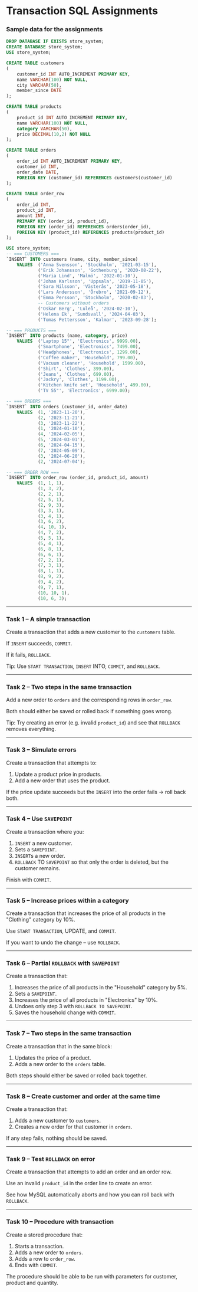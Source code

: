 # Transaction SQL Assignments
### Sample data for the assignments
```sql
DROP DATABASE IF EXISTS store_system;
CREATE DATABASE store_system;
USE store_system;

CREATE TABLE customers
(
    customer_id INT AUTO_INCREMENT PRIMARY KEY,
    name VARCHAR(100) NOT NULL,
    city VARCHAR(50),
    member_since DATE
);

CREATE TABLE products
(
    product_id INT AUTO_INCREMENT PRIMARY KEY,
    name VARCHAR(100) NOT NULL,
    category VARCHAR(50),
    price DECIMAL(10,2) NOT NULL
);

CREATE TABLE orders
(
    order_id INT AUTO_INCREMENT PRIMARY KEY,
    customer_id INT,
    order_date DATE,
    FOREIGN KEY (customer_id) REFERENCES customers(customer_id)
);

CREATE TABLE order_row
(
    order_id INT,
    product_id INT,
    amount INT,
    PRIMARY KEY (order_id, product_id),
    FOREIGN KEY (order_id) REFERENCES orders(order_id),
    FOREIGN KEY (product_id) REFERENCES products(product_id)
);

USE store_system;
-- === CUSTOMERS ===
`INSERT` INTO customers (name, city, member_since)
    VALUES  ('Anna Svensson', 'Stockholm', '2021-03-15'),
            ('Erik Johansson', 'Gothenburg', '2020-08-22'),
            ('Maria Lind', 'Malmö', '2022-01-10'),
            ('Johan Karlsson', 'Uppsala', '2019-11-05'),
            ('Sara Nilsson', 'Västerås', '2023-05-18'),
            ('Lars Andersson', 'Örebro', '2021-09-12'),
            ('Emma Persson', 'Stockholm', '2020-02-03'),
            -- Customers without orders
            ('Oskar Berg', 'Luleå', '2024-02-10'),
            ('Helena Ek', 'Sundsvall', '2024-04-03'),
            ('Tomas Pettersson', 'Kalmar', '2023-09-28');

-- === PRODUCTS ===
`INSERT` INTO products (name, category, price)
    VALUES  ('Laptop 15"', 'Electronics', 9999.00),
            ('Smartphone', 'Electronics', 7499.00),
            ('Headphones', 'Electronics', 1299.00),
            ('Coffee maker', 'Household', 799.00),
            ('Vacuum cleaner', 'Household', 1599.00),
            ('Shirt', 'Clothes', 399.00),
            ('Jeans', 'Clothes', 699.00),
            ('Jackry', 'Clothes', 1199.00),
            ('Kitchen knife set', 'Household', 499.00),
            ('TV 55"', 'Electronics', 6999.00);

-- === ORDERS ===
`INSERT` INTO orders (customer_id, order_date)
    VALUES  (1, '2023-11-20'),
            (2, '2023-11-21'),
            (3, '2023-11-22'),
            (1, '2024-01-10'),
            (4, '2024-02-05'),
            (5, '2024-03-01'),
            (6, '2024-04-15'),
            (7, '2024-05-09'),
            (3, '2024-06-20'),
            (2, '2024-07-04');

-- === ORDER ROW ===
`INSERT` INTO order_row (order_id, product_id, amount)
    VALUES  (1, 1, 1),
            (1, 3, 2),
            (2, 2, 1),
            (2, 5, 1),
            (2, 9, 3),
            (3, 3, 1),
            (3, 4, 1),
            (3, 6, 2),
            (4, 10, 1),
            (4, 7, 2),
            (5, 5, 1),
            (5, 4, 1),
            (6, 8, 1),
            (6, 6, 1),
            (7, 2, 1),
            (7, 3, 1),
            (8, 1, 1),
            (8, 9, 2),
            (9, 4, 2),
            (9, 7, 1),
            (10, 10, 1),
            (10, 6, 3);
```

---

### Task 1 – A simple transaction
Create a transaction that adds a new customer to the `customers` table.

If `INSERT` succeeds, `COMMIT`.

If it fails, `ROLLBACK`.

Tip: Use `START TRANSACTION`, `INSERT` INTO, `COMMIT`, and `ROLLBACK`.

---

### Task 2 – Two steps in the same transaction
Add a new order to `orders` and the corresponding rows in `order_row`.

Both should either be saved or rolled back if something goes wrong.

Tip: Try creating an error (e.g. invalid `product_id`) and see that `ROLLBACK` removes everything.

---

### Task 3 – Simulate errors
Create a transaction that attempts to:
1. Update a product price in products.
2. Add a new order that uses the product.

If the price update succeeds but the `INSERT` into the order fails → roll back both.

---

### Task 4 – Use `SAVEPOINT`
Create a transaction where you:
1. `INSERT` a new customer.
2. Sets a `SAVEPOINT`.
3. `INSERT`s a new order.
4. `ROLLBACK` TO `SAVEPOINT` so that only the order is deleted, but the customer remains.

Finish with `COMMIT`.

---

### Task 5 – Increase prices within a category
Create a transaction that increases the price of all products in the "Clothing" category by 10%.

Use `START TRANSACTION`, UPDATE, and `COMMIT`.

If you want to undo the change – use `ROLLBACK`.

---

### Task 6 – Partial `ROLLBACK` with `SAVEPOINT`
Create a transaction that:
1. Increases the price of all products in the "Household" category by 5%.
2. Sets a `SAVEPOINT`.
3. Increases the price of all products in "Electronics" by 10%.
4. Undoes only step 3 with `ROLLBACK TO SAVEPOINT`.
5. Saves the household change with `COMMIT`.

---

### Task 7 – Two steps in the same transaction
Create a transaction that in the same block:
1. Updates the price of a product.
2. Adds a new order to the `orders` table.

Both steps should either be saved or rolled back together.

---

### Task 8 – Create customer and order at the same time
Create a transaction that:
1. Adds a new customer to `customers`.
2. Creates a new order for that customer in `orders`.

If any step fails, nothing should be saved.

---

### Task 9 – Test `ROLLBACK` on error
Create a transaction that attempts to add an order and an order row.

Use an invalid `product_id` in the order line to create an error.

See how MySQL automatically aborts and how you can roll back with `ROLLBACK`.

---

### Task 10 – Procedure with transaction
Create a stored procedure that:
1. Starts a transaction.
2. Adds a new order to `orders`.
3. Adds a row to `order_row`.
4. Ends with `COMMIT`.

The procedure should be able to be run with parameters for customer, product and quantity.
